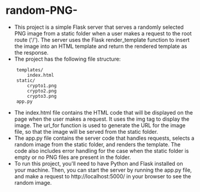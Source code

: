 # random-PNG-
- This project is a simple Flask server that serves a randomly selected PNG image from a static folder when a user makes a request to the root route ('/'). The server uses the Flask render_template function to insert the image into an HTML template and return the rendered template as the response.
- The project has the following file structure:
```your_project/
    templates/
        index.html
    static/
        crypto1.png
        crypto2.png
        crypto3.png
    app.py
```
- The index.html file contains the HTML code that will be displayed on the page when the user makes a request. It uses the img tag to display the image. The url_for function is used to generate the URL for the image file, so that the image will be served from the static folder.
- The app.py file contains the server code that handles requests, selects a random image from the static folder, and renders the template. The code also includes error handling for the case when the static folder is empty or no PNG files are present in the folder.
- To run this project, you'll need to have Python and Flask installed on your machine. Then, you can start the server by running the app.py file, and make a request to http://localhost:5000/ in your browser to see the random image.
